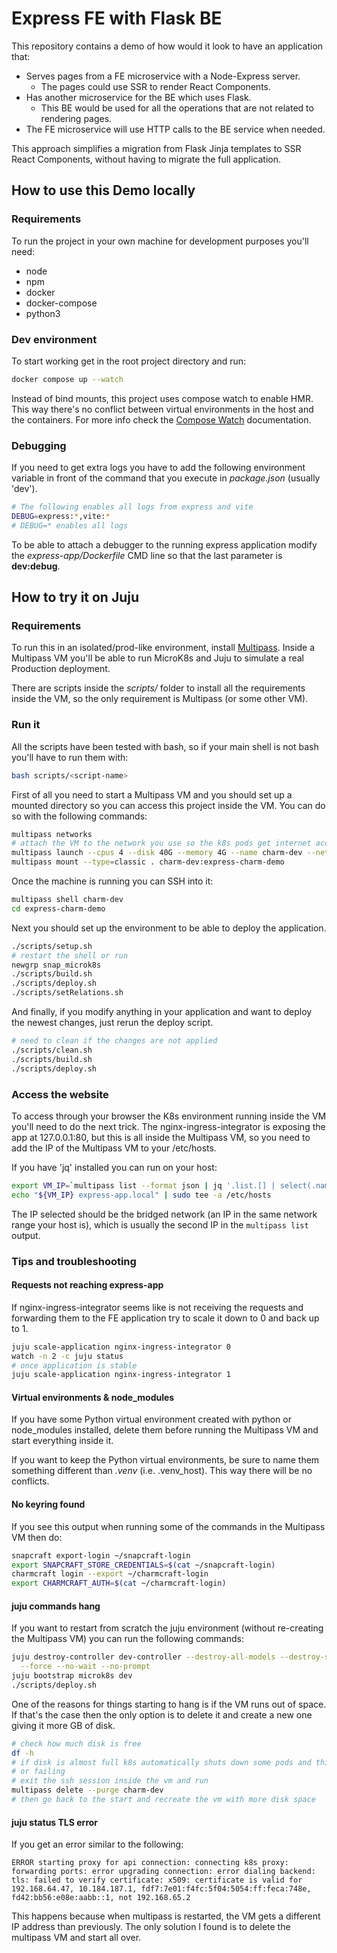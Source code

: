 # Express FE with Flask BE

This repository contains a demo of how would it look to have an application that:

- Serves pages from a FE microservice with a Node-Express server.
  - The pages could use SSR to render React Components.
- Has another microservice for the BE which uses Flask.
  - This BE would be used for all the operations that are not related to rendering pages.
- The FE microservice will use HTTP calls to the BE service when needed.

This approach simplifies a migration from Flask Jinja templates to SSR React Components,
without having to migrate the full application.

## How to use this Demo locally

### Requirements

To run the project in your own machine for development purposes you'll need:

- node
- npm
- docker
- docker-compose
- python3

### Dev environment

To start working get in the root project directory and run:

```bash
docker compose up --watch
```

Instead of bind mounts, this project uses compose watch to enable HMR.
This way there's no conflict between virtual environments in the host and the containers.
For more info check the [Compose Watch](https://docs.docker.com/compose/how-tos/file-watch/)
documentation.

### Debugging

If you need to get extra logs you have to add the following environment variable in front of
the command that you execute in _package.json_ (usually 'dev').

```bash
# The following enables all logs from express and vite
DEBUG=express:*,vite:*
# DEBUG=* enables all logs
```

To be able to attach a debugger to the running express application modify the _express-app/Dockerfile_
CMD line so that the last parameter is **dev:debug**.

## How to try it on Juju

### Requirements

To run this in an isolated/prod-like environment, install [Multipass](https://canonical.com/multipass).
Inside a Multipass VM you'll be able to run MicroK8s and Juju to simulate a real Production deployment.

There are scripts inside the _scripts/_ folder to install all the requirements inside the VM, so the
only requirement is Multipass (or some other VM).

### Run it

All the scripts have been tested with bash, so if your main shell is not bash you'll
have to run them with:

```sh
bash scripts/<script-name>
```

First of all you need to start a Multipass VM and you should set up a mounted directory so you can
access this project inside the VM. You can do so with the following commands:

```sh
multipass networks
# attach the VM to the network you use so the k8s pods get internet access (in this case en0)
multipass launch --cpus 4 --disk 40G --memory 4G --name charm-dev --network en0 24.04
multipass mount --type=classic . charm-dev:express-charm-demo
```

Once the machine is running you can SSH into it:

```sh
multipass shell charm-dev
cd express-charm-demo
```

Next you should set up the environment to be able to deploy the application.

```sh
./scripts/setup.sh
# restart the shell or run
newgrp snap_microk8s
./scripts/build.sh
./scripts/deploy.sh
./scripts/setRelations.sh
```

And finally, if you modify anything in your application and want to deploy the
newest changes, just rerun the deploy script.

```sh
# need to clean if the changes are not applied
./scripts/clean.sh
./scripts/build.sh
./scripts/deploy.sh
```

### Access the website

To access through your browser the K8s environment running inside the VM you'll
need to do the next trick. The nginx-ingress-integrator is exposing the app at
127.0.0.1:80, but this is all inside the Multipass VM, so you need to add the
IP of the Multipass VM to your /etc/hosts.

If you have 'jq' installed you can run on your host:
```sh
export VM_IP=`multipass list --format json | jq '.list.[] | select(.name == "charm-dev") | .ipv4.[1]' | tr -d \"`
echo "${VM_IP} express-app.local" | sudo tee -a /etc/hosts
```
The IP selected should be the bridged network (an IP in the same network range
your host is), which is usually the second IP in the `multipass list` output.

### Tips and troubleshooting

#### Requests not reaching express-app

If nginx-ingress-integrator seems like is not receiving the requests and forwarding them to the
FE application try to scale it down to 0 and back up to 1.

```sh
juju scale-application nginx-ingress-integrator 0
watch -n 2 -c juju status
# once application is stable
juju scale-application nginx-ingress-integrator 1
```

#### Virtual environments & node_modules

If you have some Python virtual environment created with python or node_modules installed,
delete them before running the Multipass VM and start everything inside it.

If you want to keep the Python virtual environments, be sure to name them something different
than _.venv_ (i.e. .venv_host). This way there will be no conflicts.

#### No keyring found

If you see this output when running some of the commands in the Multipass VM then do:

```sh
snapcraft export-login ~/snapcraft-login
export SNAPCRAFT_STORE_CREDENTIALS=$(cat ~/snapcraft-login)
charmcraft login --export ~/charmcraft-login
export CHARMCRAFT_AUTH=$(cat ~/charmcraft-login)
```

#### juju commands hang

If you want to restart from scratch the juju environment (without re-creating the Multipass VM)
you can run the following commands:

```sh
juju destroy-controller dev-controller --destroy-all-models --destroy-storage \
  --force --no-wait --no-prompt
juju bootstrap microk8s dev
./scripts/deploy.sh
```

One of the reasons for things starting to hang is if the VM runs out of space. If that's the
case then the only option is to delete it and create a new one giving it more GB of disk.

```sh
# check how much disk is free
df -h
# if disk is almost full k8s automatically shuts down some pods and things start hanging
# or failing
# exit the ssh session inside the vm and run
multipass delete --purge charm-dev
# then go back to the start and recreate the vm with more disk space
```

#### juju status TLS error

If you get an error similar to the following:
```
ERROR starting proxy for api connection: connecting k8s proxy: forwarding ports: error upgrading connection: error dialing backend: tls: failed to verify certificate: x509: certificate is valid for 192.168.64.47, 10.184.187.1, fdf7:7e01:f4fc:5f04:5054:ff:feca:748e, fd42:bb56:e08e:aabb::1, not 192.168.65.2
```

This happens because when multipass is restarted, the VM  gets a different IP address than previously.
The only solution I found is to delete the multipass VM and start all over.
